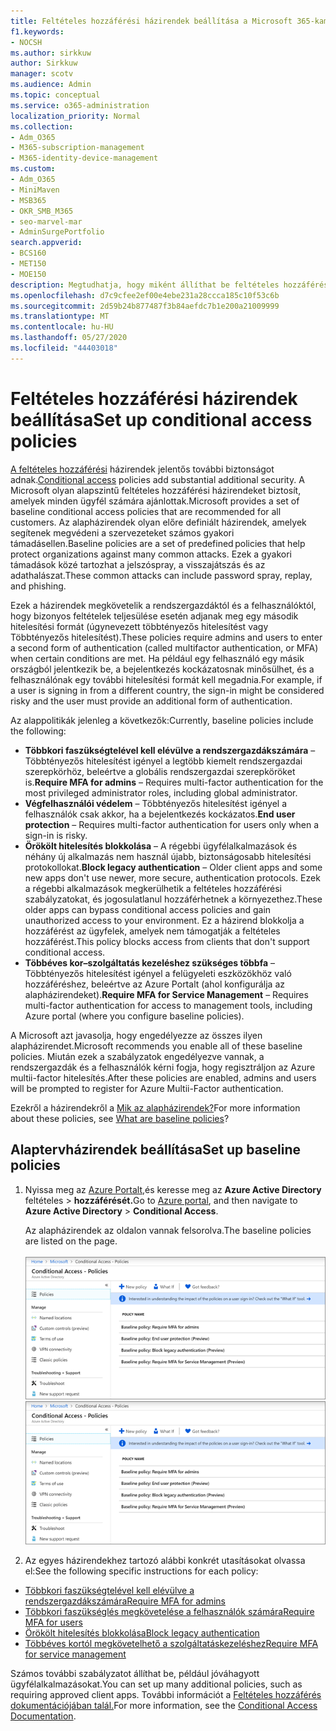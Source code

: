 ```yaml
---
title: Feltételes hozzáférési házirendek beállítása a Microsoft 365-kampányokhoz
f1.keywords:
- NOCSH
ms.author: sirkkuw
author: Sirkkuw
manager: scotv
ms.audience: Admin
ms.topic: conceptual
ms.service: o365-administration
localization_priority: Normal
ms.collection:
- Adm_O365
- M365-subscription-management
- M365-identity-device-management
ms.custom:
- Adm_O365
- MiniMaven
- MSB365
- OKR_SMB_M365
- seo-marvel-mar
- AdminSurgePortfolio
search.appverid:
- BCS160
- MET150
- MOE150
description: Megtudhatja, hogy miként állíthat be feltételes hozzáférési szabályzatokat a Microsoft 365-kampányokhoz, hogy jelentős további biztonságot nyújtjon.
ms.openlocfilehash: d7c9cfee2ef00e4ebe231a28ccca185c10f53c6b
ms.sourcegitcommit: 2d59b24b877487f3b84aefdc7b1e200a21009999
ms.translationtype: MT
ms.contentlocale: hu-HU
ms.lasthandoff: 05/27/2020
ms.locfileid: "44403018"
---
```

# <a name="set-up-conditional-access-policies"></a><span data-ttu-id="8e43c-103">Feltételes hozzáférési házirendek beállítása</span><span class="sxs-lookup"><span data-stu-id="8e43c-103">Set up conditional access policies</span></span>

<span data-ttu-id="8e43c-104">[A feltételes hozzáférési](https://docs.microsoft.com/azure/active-directory/conditional-access/overview) házirendek jelentős további biztonságot adnak.</span><span class="sxs-lookup"><span data-stu-id="8e43c-104">[Conditional access](https://docs.microsoft.com/azure/active-directory/conditional-access/overview) policies add substantial additional security.</span></span> <span data-ttu-id="8e43c-105">A Microsoft olyan alapszintű feltételes hozzáférési házirendeket biztosít, amelyek minden ügyfél számára ajánlottak.</span><span class="sxs-lookup"><span data-stu-id="8e43c-105">Microsoft provides a set of baseline conditional access policies that are recommended for all customers.</span></span> <span data-ttu-id="8e43c-106">Az alapházirendek olyan előre definiált házirendek, amelyek segítenek megvédeni a szervezeteket számos gyakori támadásellen.</span><span class="sxs-lookup"><span data-stu-id="8e43c-106">Baseline policies are a set of predefined policies that help protect organizations against many common attacks.</span></span> <span data-ttu-id="8e43c-107">Ezek a gyakori támadások közé tartozhat a jelszóspray, a visszajátszás és az adathalászat.</span><span class="sxs-lookup"><span data-stu-id="8e43c-107">These common attacks can include password spray, replay, and phishing.</span></span>

<span data-ttu-id="8e43c-108">Ezek a házirendek megkövetelik a rendszergazdáktól és a felhasználóktól, hogy bizonyos feltételek teljesülése esetén adjanak meg egy második hitelesítési formát (úgynevezett többtényezős hitelesítést vagy Többtényezős hitelesítést).</span><span class="sxs-lookup"><span data-stu-id="8e43c-108">These policies require admins and users to enter a second form of authentication (called multifactor authentication, or MFA) when certain conditions are met.</span></span> <span data-ttu-id="8e43c-109">Ha például egy felhasználó egy másik országból jelentkezik be, a bejelentkezés kockázatosnak minősülhet, és a felhasználónak egy további hitelesítési formát kell megadnia.</span><span class="sxs-lookup"><span data-stu-id="8e43c-109">For example, if a user is signing in from a different country, the sign-in might be considered risky and the user must provide an additional form of authentication.</span></span> 

<span data-ttu-id="8e43c-110">Az alappolitikák jelenleg a következők:</span><span class="sxs-lookup"><span data-stu-id="8e43c-110">Currently, baseline policies include the following:</span></span>
- <span data-ttu-id="8e43c-111">**Többkori faszükségtelével kell elévülve a rendszergazdákszámára** &ndash; Többtényezős hitelesítést igényel a legtöbb kiemelt rendszergazdai szerepkörhöz, beleértve a globális rendszergazdai szerepköröket is.</span><span class="sxs-lookup"><span data-stu-id="8e43c-111">**Require MFA for admins** &ndash; Requires multi-factor authentication for the most privileged administrator roles, including global administrator.</span></span>
- <span data-ttu-id="8e43c-112">**Végfelhasználói védelem** &ndash; Többtényezős hitelesítést igényel a felhasználók csak akkor, ha a bejelentkezés kockázatos.</span><span class="sxs-lookup"><span data-stu-id="8e43c-112">**End user protection** &ndash; Requires multi-factor authentication for users only when a sign-in is risky.</span></span> 
- <span data-ttu-id="8e43c-113">**Örökölt hitelesítés blokkolása** &ndash; A régebbi ügyfélalkalmazások és néhány új alkalmazás nem használ újabb, biztonságosabb hitelesítési protokollokat.</span><span class="sxs-lookup"><span data-stu-id="8e43c-113">**Block legacy authentication** &ndash; Older client apps and some new apps don't use newer, more secure, authentication protocols.</span></span> <span data-ttu-id="8e43c-114">Ezek a régebbi alkalmazások megkerülhetik a feltételes hozzáférési szabályzatokat, és jogosulatlanul hozzáférhetnek a környezethez.</span><span class="sxs-lookup"><span data-stu-id="8e43c-114">These older apps can bypass conditional access policies and gain unauthorized access to your environment.</span></span> <span data-ttu-id="8e43c-115">Ez a házirend blokkolja a hozzáférést az ügyfelek, amelyek nem támogatják a feltételes hozzáférést.</span><span class="sxs-lookup"><span data-stu-id="8e43c-115">This policy blocks access from clients that don't support conditional access.</span></span> 
- <span data-ttu-id="8e43c-116">**Többéves kor–szolgáltatás kezeléshez szükséges többfa** &ndash; Többtényezős hitelesítést igényel a felügyeleti eszközökhöz való hozzáféréshez, beleértve az Azure Portalt (ahol konfigurálja az alapházirendeket).</span><span class="sxs-lookup"><span data-stu-id="8e43c-116">**Require MFA for Service Management** &ndash; Requires multi-factor authentication for access to management tools, including Azure portal (where you configure baseline policies).</span></span> 

<span data-ttu-id="8e43c-117">A Microsoft azt javasolja, hogy engedélyezze az összes ilyen alapházirendet.</span><span class="sxs-lookup"><span data-stu-id="8e43c-117">Microsoft recommends you enable all of these baseline policies.</span></span> <span data-ttu-id="8e43c-118">Miután ezek a szabályzatok engedélyezve vannak, a rendszergazdák és a felhasználók kérni fogja, hogy regisztráljon az Azure multii-factor hitelesítés.</span><span class="sxs-lookup"><span data-stu-id="8e43c-118">After these policies are enabled, admins and users will be prompted to register for Azure Multii-Factor authentication.</span></span>

<span data-ttu-id="8e43c-119">Ezekről a házirendekről a [Mik az alapházirendek?](https://docs.microsoft.com/azure/active-directory/conditional-access/concept-baseline-protection)</span><span class="sxs-lookup"><span data-stu-id="8e43c-119">For more information about these policies, see [What are baseline policies](https://docs.microsoft.com/azure/active-directory/conditional-access/concept-baseline-protection)?</span></span>


## <a name="set-up-baseline-policies"></a><span data-ttu-id="8e43c-120">Alaptervházirendek beállítása</span><span class="sxs-lookup"><span data-stu-id="8e43c-120">Set up baseline policies</span></span>

1. <span data-ttu-id="8e43c-121">Nyissa meg az [Azure Portalt,](https://portal.azure.com)és keresse meg az **Azure Active Directory** feltételes \> **hozzáférését.**</span><span class="sxs-lookup"><span data-stu-id="8e43c-121">Go to [Azure portal](https://portal.azure.com), and then navigate to **Azure Active Directory** \> **Conditional Access**.</span></span>
    
    <span data-ttu-id="8e43c-122">Az alapházirendek az oldalon vannak felsorolva.</span><span class="sxs-lookup"><span data-stu-id="8e43c-122">The baseline policies are listed on the page.</span></span> <br/> <br/>
    <span data-ttu-id="8e43c-123">![A feltételes hozzáférés alapházirendjeit felsoroló lap.](../media/baslinepolicies.png)</span><span class="sxs-lookup"><span data-stu-id="8e43c-123">![Page that lists baseline policies for conditional access.](../media/baslinepolicies.png)</span></span>
1. <span data-ttu-id="8e43c-124">Az egyes házirendekhez tartozó alábbi konkrét utasításokat olvassa el:</span><span class="sxs-lookup"><span data-stu-id="8e43c-124">See the following specific instructions for each policy:</span></span>

  - [<span data-ttu-id="8e43c-125">Többkori faszükségtelével kell elévülve a rendszergazdákszámára</span><span class="sxs-lookup"><span data-stu-id="8e43c-125">Require MFA for admins</span></span>](https://docs.microsoft.com/azure/active-directory/conditional-access/howto-baseline-protect-administrators)
- [<span data-ttu-id="8e43c-126">Többkori faszükséglés megkövetelése a felhasználók számára</span><span class="sxs-lookup"><span data-stu-id="8e43c-126">Require MFA for users</span></span>](https://docs.microsoft.com/azure/active-directory/conditional-access/howto-baseline-protect-end-users)  
 - [<span data-ttu-id="8e43c-127">Örökölt hitelesítés blokkolása</span><span class="sxs-lookup"><span data-stu-id="8e43c-127">Block legacy authentication</span></span>](https://docs.microsoft.com/azure/active-directory/conditional-access/howto-baseline-protect-legacy-auth)
  - [<span data-ttu-id="8e43c-128">Többéves kortól megkövetelhető a szolgáltatáskezeléshez</span><span class="sxs-lookup"><span data-stu-id="8e43c-128">Require MFA for service management</span></span>](https://docs.microsoft.com/azure/active-directory/conditional-access/howto-baseline-protect-azure)

<span data-ttu-id="8e43c-129">Számos további szabályzatot állíthat be, például jóváhagyott ügyfélalkalmazásokat.</span><span class="sxs-lookup"><span data-stu-id="8e43c-129">You can set up many additional policies, such as requiring approved client apps.</span></span> <span data-ttu-id="8e43c-130">További információt a [Feltételes hozzáférés dokumentációjában talál.](https://docs.microsoft.com/azure/active-directory/conditional-access/)</span><span class="sxs-lookup"><span data-stu-id="8e43c-130">For more information, see the [Conditional Access Documentation](https://docs.microsoft.com/azure/active-directory/conditional-access/).</span></span>
